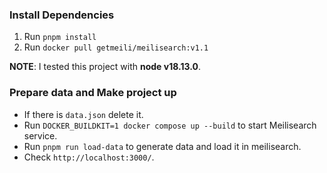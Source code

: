### Install Dependencies

1. Run `pnpm install`
2. Run `docker pull getmeili/meilisearch:v1.1`

**NOTE**: I tested this project with **node v18.13.0**.

### Prepare data and Make project up

- If there is `data.json` delete it.
- Run `DOCKER_BUILDKIT=1 docker compose up --build` to start Meilisearch service.
- Run `pnpm run load-data` to generate data and load it in meilisearch.
- Check `http://localhost:3000/`.